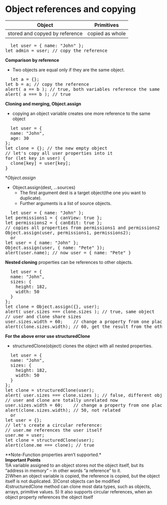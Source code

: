 # Object references and copying

| Object | Primitives |
| ------------- | ------------- |
| stored and copyed by reference  | copied as whole  |
<pre>
  let user = { name: "John" };
let admin = user; // copy the reference
</pre>
**Comparison by reference**<br/>
+ Two objects are equal only if they are the same object.<br/>
<pre>
  let a = {};
let b = a; // copy the reference
alert( a == b ); // true, both variables reference the same object
alert( a === b ); // true
</pre>
**Cloning and merging, Object.assign**<br/>
+ copying an object variable creates one more reference to the same object<br/>
<pre>
  let user = {
  name: "John",
  age: 30
};
let clone = {}; // the new empty object
// let's copy all user properties into it
for (let key in user) {
  clone[key] = user[key];
}
</pre>
**Object.assign*<br/>
+ Object.assign(dest, ...sources)<br/>
    + The first argument dest is a target object(the one you want to duplicate).<br/>
    + Further arguments is a list of source objects.<br/>
<pre>
  let user = { name: "John" };
let permissions1 = { canView: true };
let permissions2 = { canEdit: true };
// copies all properties from permissions1 and permissions2 into user
Object.assign(user, permissions1, permissions2);
  or
let user = { name: "John" };
Object.assign(user, { name: "Pete" });
alert(user.name); // now user = { name: "Pete" }
</pre>
**Nested cloning**
properties can be references to other objects.
<pre>
  let user = {
  name: "John",
  sizes: {
    height: 182,
    width: 50
  }
};
let clone = Object.assign({}, user);
alert( user.sizes === clone.sizes ); // true, same object
// user and clone share sizes
user.sizes.width = 60;    // change a property from one place
alert(clone.sizes.width); // 60, get the result from the other one
</pre>
**For the above error use structuredClone**
+ structuredClone(object) clones the object with all nested properties.
<pre>
  let user = {
  name: "John",
  sizes: {
    height: 182,
    width: 50
  }
};
let clone = structuredClone(user);
alert( user.sizes === clone.sizes ); // false, different objects
// user and clone are totally unrelated now
user.sizes.width = 60;    // change a property from one place
alert(clone.sizes.width); // 50, not related
  or
let user = {};
// let's create a circular reference:
// user.me references the user itself
user.me = user;
let clone = structuredClone(user);
alert(clone.me === clone); // true
</pre>
**Note-Function properties aren’t supported.*<br/>
**Important Points**<br/>
1)A variable assigned to an object stores not the object itself, but its “address in memory” – in other words “a reference” to it.<br/>
2)When an object variable is copied, the reference is copied, but the object itself is not duplicated.
3)Const objects can be modified<br/>
4)structuredClone method can clone most data types, such as objects, arrays, primitive values.
5) It also supports circular references, when an object property references the object itself

